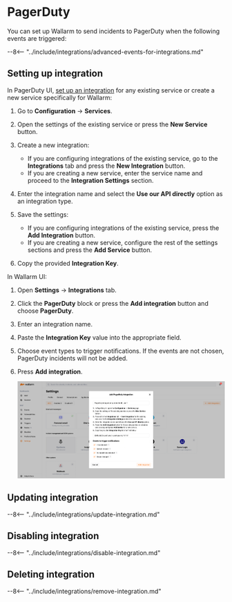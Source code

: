 [link-pagerduty-docs]: https://support.pagerduty.com/docs/services-and-integrations

#   PagerDuty

You can set up Wallarm to send incidents to PagerDuty when the following events are triggered:

--8<-- "../include/integrations/advanced-events-for-integrations.md"

##  Setting up integration

In PagerDuty UI, [set up an integration][link-pagerduty-docs] for any existing service or create a new service specifically for Wallarm:

1. Go to **Configuration** → **Services**.
2. Open the settings of the existing service or press the **New Service** button.
3. Create a new integration:

    *   If you are configuring integrations of the existing service, go to the **Integrations** tab and press the **New Integration** button.
    *   If you are creating a new service, enter the service name and proceed to the **Integration Settings** section.
4. Enter the integration name and select the **Use our API directly** option as an integration type.
5. Save the settings:

    *   If you are configuring integrations of the existing service, press the **Add Integration** button.
    *   If you are creating a new service, configure the rest of the settings sections and press the **Add Service** button.
    
5. Copy the provided **Integration Key**.

In Wallarm UI:

1. Open **Settings** → **Integrations** tab.
2. Click the **PagerDuty** block or press the **Add integration** button and choose **PagerDuty**. 
3. Enter an integration name.
4. Paste the **Integration Key** value into the appropriate field.
5. Choose event types to trigger notifications. If the events are not chosen, PagerDuty incidents will not be added.
6. Press **Add integration**.

    ![!PagerDuty integration](../../../images/user-guides/settings/integrations/add-pagerduty-integration.png)

## Updating integration

--8<-- "../include/integrations/update-integration.md"

## Disabling integration

--8<-- "../include/integrations/disable-integration.md"

## Deleting integration

--8<-- "../include/integrations/remove-integration.md"
